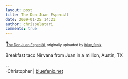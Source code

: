 ```yaml
---
layout: post
title: The Don Juan Especiál
date: 2009-01-25 14:21
author: chrispelatari
comments: true
---
```


<div style="text-align:left;padding:3px;">
<a href="http://www.flickr.com/photos/blue_fenix/3226520844/" title="photo sharing"><img src="http://farm4.static.flickr.com/3481/3226520844_eeda9a004f.jpg" style="border:solid 2px #000000;" alt="" /></a>
<br />
<span style="font-size:.8em;margin-top:0;"><a href="http://www.flickr.com/photos/blue_fenix/3226520844/">The Don Juan Especiál</a>, originally uploaded by <a href="http://www.flickr.com/people/blue_fenix/">blue_fenix</a>.</span>
</div>
<p>
Breakfast taco Nirvana from Juan in a million, Austin, TX<br />
<br />
--<br />
-Christopher | <a href="http://bluefenix.net">bluefenix.net</a>
</p>
